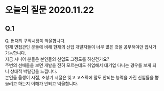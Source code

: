 # 오늘의 질문 2020.11.22

## Q.1

Q. 현재의 구직시장이 억울합니다.  
현재 면접관인 분들에 비해 현재의 신입 개발자들이 너무 많은 것을 공부해야만 입사가 가능합니다.  
지금 시니어 분들은 본인들의 신입도 그정도를 하신건가요?  
주변의 선배들을 보면 개발을 전혀 모르는데도 취업해서 대기업 다니는 경우를 보게 되니 상대적 박탈감을 느낍니다.  
본인들 올챙이 시절, 초창기 시절은 잊고 고스펙에 말도 안되는 능력을 가진 신입들을 뽑을려고 하는지 이해가 안되고 억울합니다.  
